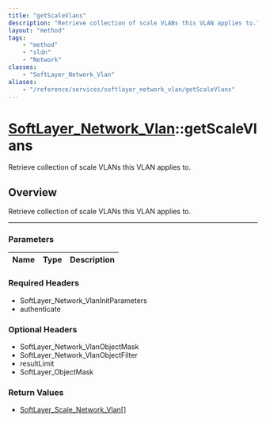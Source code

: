 ```yaml
---
title: "getScaleVlans"
description: "Retrieve collection of scale VLANs this VLAN applies to."
layout: "method"
tags:
    - "method"
    - "sldn"
    - "Network"
classes:
    - "SoftLayer_Network_Vlan"
aliases:
    - "/reference/services/softlayer_network_vlan/getScaleVlans"
---
```

# [SoftLayer_Network_Vlan](/reference/services/SoftLayer_Network_Vlan)::getScaleVlans


Retrieve collection of scale VLANs this VLAN applies to.


## Overview 
Retrieve collection of scale VLANs this VLAN applies to.

-----

### Parameters 
|Name | Type | Description |
| --- | --- | --- |


### Required Headers
* SoftLayer_Network_VlanInitParameters
* authenticate


### Optional Headers
* SoftLayer_Network_VlanObjectMask
* SoftLayer_Network_VlanObjectFilter
* resultLimit
* SoftLayer_ObjectMask

### Return Values
* <a href='/reference/datatypes/SoftLayer_Scale_Network_Vlan'>SoftLayer_Scale_Network_Vlan[] </a>




